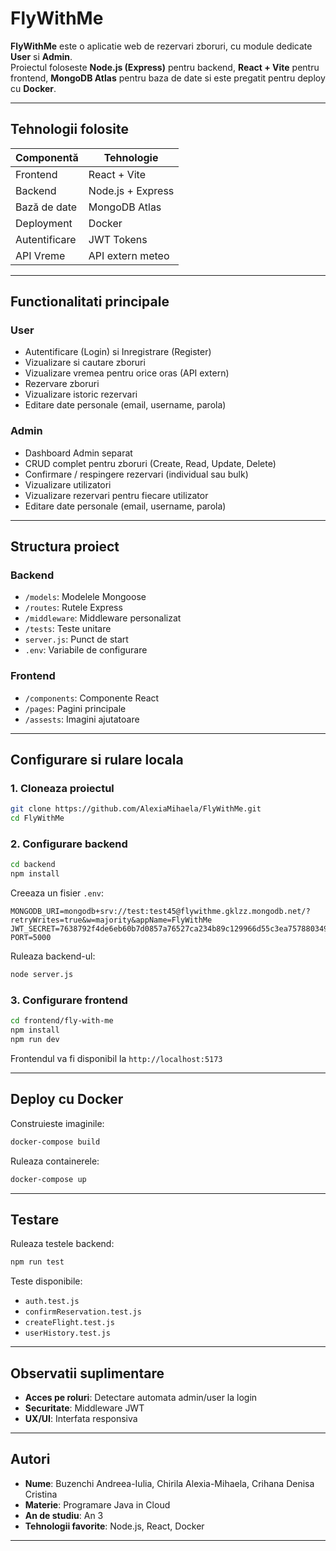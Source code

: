 # FlyWithMe

**FlyWithMe** este o aplicatie web de rezervari zboruri, cu module dedicate **User** si **Admin**.  
Proiectul foloseste **Node.js (Express)** pentru backend, **React + Vite** pentru frontend, **MongoDB Atlas** pentru baza de date si este pregatit pentru deploy cu **Docker**.

---

## Tehnologii folosite

| Componentă     | Tehnologie         |
| --------------- | ------------------ |
| Frontend        | React + Vite        |
| Backend         | Node.js + Express   |
| Bază de date    | MongoDB Atlas       |
| Deployment      | Docker              |
| Autentificare   | JWT Tokens          |
| API Vreme       | API extern meteo    |

---

## Functionalitati principale

### User
- Autentificare (Login) si Inregistrare (Register)
- Vizualizare si cautare zboruri
- Vizualizare vremea pentru orice oras (API extern)
- Rezervare zboruri
- Vizualizare istoric rezervari
- Editare date personale (email, username, parola)

### Admin
- Dashboard Admin separat
- CRUD complet pentru zboruri (Create, Read, Update, Delete)
- Confirmare / respingere rezervari (individual sau bulk)
- Vizualizare utilizatori
- Vizualizare rezervari pentru fiecare utilizator
- Editare date personale (email, username, parola)

---

## Structura proiect

### Backend
- `/models`: Modelele Mongoose
- `/routes`: Rutele Express
- `/middleware`: Middleware personalizat
- `/tests`: Teste unitare
- `server.js`: Punct de start
- `.env`: Variabile de configurare

### Frontend
- `/components`: Componente React
- `/pages`: Pagini principale
- `/assests`: Imagini ajutatoare

---

## Configurare si rulare locala

### 1. Cloneaza proiectul
```bash
git clone https://github.com/AlexiaMihaela/FlyWithMe.git
cd FlyWithMe
```

### 2. Configurare backend
```bash
cd backend
npm install
```
Creeaza un fisier `.env`:
```env
MONGODB_URI=mongodb+srv://test:test45@flywithme.gklzz.mongodb.net/?retryWrites=true&w=majority&appName=FlyWithMe
JWT_SECRET=7638792f4de6eb60b7d0857a76527ca234b89c129966d55c3ea757880349da771c99157fd84bf6dd26962ed3e86e3f73
PORT=5000
```
Ruleaza backend-ul:
```bash
node server.js
```

### 3. Configurare frontend
```bash
cd frontend/fly-with-me
npm install
npm run dev
```
Frontendul va fi disponibil la `http://localhost:5173`

---

## Deploy cu Docker

Construieste imaginile:
```bash
docker-compose build
```

Ruleaza containerele:
```bash
docker-compose up
```

---

## Testare

Ruleaza testele backend:
```bash
npm run test
```

Teste disponibile:
- `auth.test.js`
- `confirmReservation.test.js`
- `createFlight.test.js`
- `userHistory.test.js`

---

## Observatii suplimentare
- **Acces pe roluri**: Detectare automata admin/user la login
- **Securitate**: Middleware JWT
- **UX/UI**: Interfata responsiva

---

## Autori
- **Nume**: Buzenchi Andreea-Iulia, Chirila Alexia-Mihaela, Crihana Denisa Cristina
- **Materie**: Programare Java in Cloud
- **An de studiu**:  An 3
- **Tehnologii favorite**: Node.js, React, Docker

---

